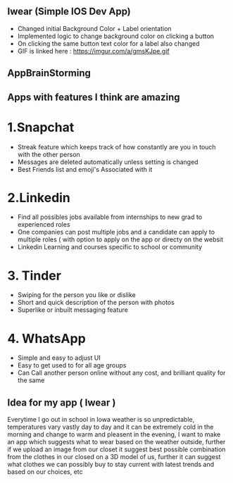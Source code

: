 ## Iwear (Simple IOS Dev App)

- Changed initial Background Color + Label orientation
- Implemented logic to change background color on clicking a button
- On clicking the same button text color for a label also changed
- GIF is linked here : https://imgur.com/a/gmsKJpe.gif


## AppBrainStorming

## Apps with features I think are amazing

# 1.Snapchat
- Streak feature which keeps track of how constantly are you in touch with the other person
- Messages are deleted automatically unless setting is changed
- Best Friends list and emoji's Associated with it

# 2.Linkedin
- Find all possibles jobs available from internships to new grad to experienced roles
- One companies can post multiple jobs and a candidate can apply to multiple roles ( with option to apply on the app or directy on the websit
- Linkedin Learning and courses specific to school or community

# 3. Tinder
- Swiping for the person you like or dislike
- Short and quick description of the person with photos
- Superlike or inbuilt messaging feature

# 4. WhatsApp
- Simple and easy to adjust UI
- Easy to get used to for all age groups
- Can Call another person online without any cost, and brilliant quality for the same

## Idea for my app ( Iwear )

Everytime I go out in school in Iowa weather is so unpredictable, temperatures vary vastly day to day and it can be extremely cold in the morning and change to warm and pleasent in the evening, I want to make an app which suggests what to wear based on the weather outside, further if we upload an image from our closet it suggest best possible combination from the clothes in our closed on a 3D model of us, further it can suggest what clothes we can possibly buy to stay current with latest trends and based on our choices, etc


